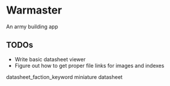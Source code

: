 # Warmaster

An army building app


## TODOs
+ Write basic datasheet viewer
+ Figure out how to get proper file links for images and indexes


datasheet_faction_keyword
miniature
datasheet